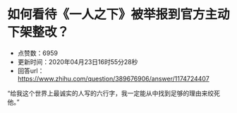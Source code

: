 # 如何看待《一人之下》被举报到官方主动下架整改？
- 点赞数：6959
- 更新时间：2020年04月23日16时55分28秒
- 回答url：https://www.zhihu.com/question/389676906/answer/1174724407
<body>
 <p data-pid="TthI2F9p">“给我这个世界上最诚实的人写的六行字，我一定能从中找到足够的理由来绞死他。”</p>
</body>